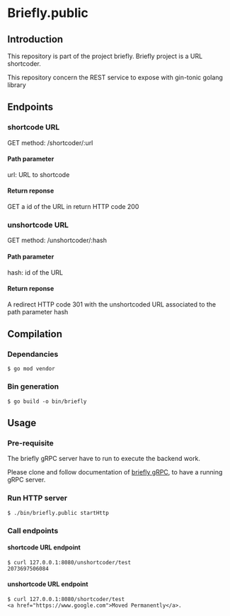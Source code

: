 # Briefly.public

## Introduction
This repository is part of the project briefly.
Briefly project is a URL shortcoder.

This repository concern the REST service to expose with gin-tonic golang library 

## Endpoints
### shortcode URL

GET method:  /shortcoder/:url

####  Path parameter

url: URL to shortcode

#### Return reponse

GET a id of the URL in return HTTP code 200

### unshortcode URL

GET method: /unshortcoder/:hash

#### Path parameter

hash: id of the URL

#### Return reponse

A redirect HTTP code 301 with the unshortcoded URL associated to the path parameter hash

## Compilation

### Dependancies
```shell
$ go mod vendor
```

### Bin generation
```shell
$ go build -o bin/briefly
```
## Usage
### Pre-requisite
The briefly gRPC server have to run to execute the backend work.

Please clone and follow documentation of [briefly gRPC](https://github.com/francois-poidevin/briefly), to have a running gRPC server.

### Run HTTP server
```shell
$ ./bin/briefly.public startHttp
```

### Call endpoints
#### shortcode URL endpoint
```shell
$ curl 127.0.0.1:8080/unshortcoder/test
2073697506084
```

#### unshortcode URL endpoint
```shell
$ curl 127.0.0.1:8080/shortcoder/test 
<a href="https://www.google.com">Moved Permanently</a>.
```



